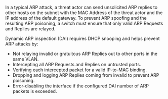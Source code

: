 In a typical ARP attack, a threat actor can send unsolicited ARP replies to other hosts on the subnet with the MAC Address of the threat actor and the IP address of the default gateway. To prevent ARP spoofing and the resulting ARP poisoning, a switch must ensure that only valid ARP Requests and Replies are relayed.

Dynamic ARP inspection (DAI) requires DHCP snooping and helps prevent ARP attacks by:

- Not relaying invalid or gratuitous ARP Replies out to other ports in the same VLAN.
- Intercepting all ARP Requests and Replies on untrusted ports.
- Verifying each intercepted packet for a valid IP-to-MAC binding.
- Dropping and logging ARP Replies coming from invalid to prevent ARP poisoning.
- Error-disabling the interface if the configured DAI number of ARP packets is exceeded.